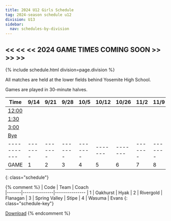 ```yaml
---
title: 2024 U12 Girls Schedule
tag: 2024-season schedule u12
division: U13
sidebar:
  nav: schedules-by-division
---
```


## << << << 2024 GAME TIMES COMING SOON >> >> >>

{% include schedule.html division=page.division %}

All matches are held at the lower fields behind Yosemite High School.

Games are played in 30-minute halves.

| Time      | 9/14  | 9/21  | 9/28  | 10/5  | 10/12 | 10/26 | 11/2  | 11/9 | 11/16
|-----------|-------|-------|-------|-------|-------|-------|-------|-------|-------
| <u>12:00</u> |
| <u>1:30</u> |
| <u>3:00</u> |
| <u>Bye</u>  |
|-----------|-------|-------|-------|-------|-------|-------|-------|-------|-------
| GAME      | 1     | 2     | 3     | 4     | 5     | 6     | 7     | 8     | 9
{: class="schedule"}


{% comment %}
| Code  | Team          | Coach                         
|-------|---------------|---------------
| 1     | Oakhurst      | Hyak
| 2     | Rivergold     | Flanagan
| 3     | Spring Valley | Stipe
| 4     | Wasuma        | Evans
{: class="schedule-key"}

[Download](/schedules/2024/MAYSL-2024-U12-girls.pdf)
{% endcomment %}
